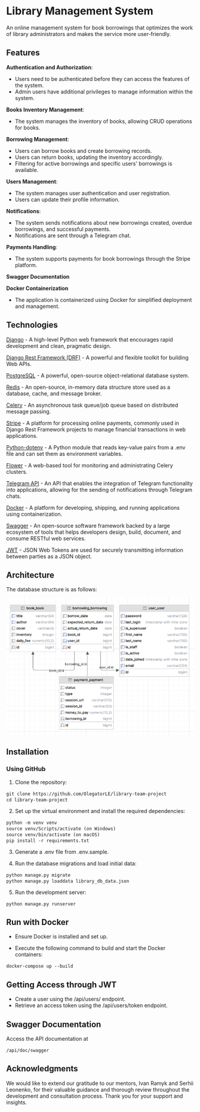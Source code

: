# Library Management System

An online management system for book borrowings that optimizes the work of library administrators and makes the service more user-friendly.

## Features

**Authentication and Authorization**:

* Users need to be authenticated before they can access the features of the system.
* Admin users have additional privileges to manage information within the system.

**Books Inventory Management**:

* The system manages the inventory of books, allowing CRUD operations for books.

**Borrowing Management**:

* Users can borrow books and create borrowing records.
* Users can return books, updating the inventory accordingly.
* Filtering for active borrowings and specific users' borrowings is available.

**Users Management**:

* The system manages user authentication and user registration.
* Users can update their profile information.

**Notifications**:

* The system sends notifications about new borrowings created, overdue borrowings, and successful payments.
* Notifications are sent through a Telegram chat.

**Payments Handling**:

* The system supports payments for book borrowings through the Stripe platform.

**Swagger Documentation**

**Docker Containerization**

* The application is containerized using Docker for simplified deployment and management.



## Technologies

[Django](https://docs.djangoproject.com/en/4.2/) - A high-level Python web framework that encourages rapid development and clean, pragmatic design.

[Django Rest Framework (DRF)](https://www.django-rest-framework.org/) - A powerful and flexible toolkit for building Web APIs.

[PostgreSQL](https://www.postgresql.org/docs/) - A powerful, open-source object-relational database system.

[Redis](https://redis.io/documentation) - An open-source, in-memory data structure store used as a database, cache, and message broker.

[Celery](https://docs.celeryproject.org/en/stable/) - An asynchronous task queue/job queue based on distributed message passing.

[Stripe](https://stripe.com/docs) - A platform for processing online payments, commonly used in Django Rest Framework projects to manage financial transactions in web applications.

[Python-dotenv](https://pypi.org/project/python-dotenv/) - A Python module that reads key-value pairs from a .env file and can set them as environment variables.

[Flower](https://flower.dev/docs/) - A web-based tool for monitoring and administrating Celery clusters.

[Telegram API](https://core.telegram.org/bots/api) - An API that enables the integration of Telegram functionality into applications, allowing for the sending of notifications through Telegram chats.

[Docker](https://docs.docker.com/) - A platform for developing, shipping, and running applications using containerization.

[Swagger](https://swagger.io/docs/) - An open-source software framework backed by a large ecosystem of tools that helps developers design, build, document, and consume RESTful web services.

[JWT](https://jwt.io/introduction/) - JSON Web Tokens are used for securely transmitting information between parties as a JSON object.

## Architecture

The database structure is as follows:

![demo/library_db.jpg](https://github.com/OlegatorLE/library-team-project/blob/main/photo_2023-10-27_16-00-13.jpg)


## Installation

### Using GitHub

1. Clone the repository:

```shell
git clone https://github.com/OlegatorLE/library-team-project
cd library-team-project
```

2. Set up the virtual environment and install the required dependencies:

```shell
python -m venv venv
source venv/Scripts/activate (on Windows)
source venv/bin/activate (on macOS)
pip install -r requirements.txt
```

3. Generate a .env file from .env.sample.


4. Run the database migrations and load initial data:

```shell
python manage.py migrate
python manage.py loaddata library_db_data.json
```

5. Run the development server:
```shell
python manage.py runserver
```
## Run with Docker
* Ensure Docker is installed and set up.

* Execute the following command to build and start the Docker containers:

```shell
docker-compose up --build
```

## Getting Access through JWT
* Create a user using the /api/users/ endpoint.
* Retrieve an access token using the /api/users/token endpoint.


## Swagger Documentation
Access the API documentation at 

```shell
/api/doc/swagger
```

## Acknowledgments

We would like to extend our gratitude to our mentors, Ivan Ramyk and Serhii Leonenko, for their valuable guidance and thorough review throughout the development and consultation process. Thank you for your support and insights.
